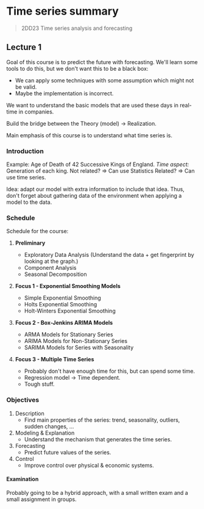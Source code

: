 # Time series summary

> 2DD23 Time series analysis and forecasting

## Lecture 1

Goal of this course is to predict the future with forecasting. We'll learn some tools to do this, but we don't want this to be a black box:

- We can apply some techniques with some assumption which might not be valid.
- Maybe the implementation is incorrect.

We want to understand the basic models that are used these days in real-time in companies.

Build the bridge between the Theory (model) $\rightarrow$  Realization.

Main emphasis of this course is to understand what time series is.

### Introduction

Example: Age of Death of 42 Successive Kings of England. 
*Time aspect:* Generation of each king.
Not related? $\Longrightarrow$ Can use Statistics
Related? $\Longrightarrow$ Can use time series.

Idea: adapt our model with extra information to include that idea. Thus, don't forget about gathering data of the environment when applying a model to the data.

### Schedule

Schedule for the course:

1. **Preliminary**
   - Exploratory Data Analysis 
     (Understand the data + get fingerprint by looking at the graph.)
   - Component Analysis
   - Seasonal Decomposition


2. **Focus 1 - Exponential Smoothing Models**
   - Simple Exponential Smoothing 
   - Holts Exponential Smoothing 
   - Holt-Winters Exponential Smoothing
3. **Focus 2 - Box-Jenkins ARIMA Models**
   - ARMA Models for Stationary Series 
   - ARIMA Models for Non-Stationary Series 
   - SARIMA Models for Series with Seasonality
4. **Focus 3 - Multiple Time Series**
   - Probably don't have enough time for this, but can spend some time.
   - Regression model $\rightarrow$ Time dependent.
   - Tough stuff.

### Objectives

1. Description
   - Find main properties of the series: trend, seasonality, outliers, sudden changes, ...
2. Modeling & Explanation
   - Understand the mechanism that generates the time series.
3. Forecasting
   - Predict future values of the series.
4. Control
   - Improve control over physical & economic systems.

#### Examination

Probably going to be a hybrid approach, with a small written exam and a small assignment in groups.